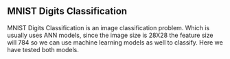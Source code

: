 ## MNIST Digits Classification
MNIST Digits Classification is an image classification problem. Which is usually uses ANN models, since the image size is 28X28 the feature size will 784 so we can use machine learning models as well to classify. Here we have tested both models.
